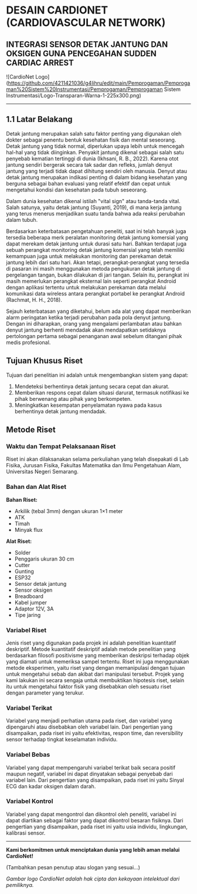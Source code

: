 # DESAIN CARDIONET (CARDIOVASCULAR NETWORK)
## INTEGRASI SENSOR DETAK JANTUNG DAN OKSIGEN GUNA PENCEGAHAN SUDDEN CARDIAC ARREST

![CardioNet Logo](https://github.com/4211421036/g4lihru/edit/main/Pemprogaman/Pemprogaman%20Sistem%20Instrumentasi/Pemprogaman/Pemprogaman Sistem Instrumentasi/Logo-Transparan-Warna-1-225x300.png) <!-- Tambahkan gambar logo sesuai kebutuhan -->

---

## 1.1 Latar Belakang

Detak jantung merupakan salah satu faktor penting yang digunakan oleh dokter sebagai penentu bentuk kesehatan fisik dan mental seseorang. Detak jantung yang tidak normal, diperlukan upaya lebih untuk mencegah hal-hal yang tidak diinginkan. Penyakit jantung dikenal sebagai salah satu penyebab kematian tertinggi di dunia (Ikhsani, R. B., 2022). Karena otot jantung sendiri bergerak secara tak sadar dan refleks, jumlah denyut jantung yang terjadi tidak dapat dihitung sendiri oleh manusia. Denyut atau detak jantung merupakan indikasi penting di dalam bidang kesehatan yang berguna sebagai bahan evaluasi yang relatif efektif dan cepat untuk mengetahui kondisi dan kesehatan pada tubuh seseorang.

Dalam dunia kesehatan dikenal istilah "vital sign" atau tanda-tanda vital. Salah satunya, yaitu detak jantung (Suyanti, 2019), di mana kerja jantung yang terus menerus menjadikan suatu tanda bahwa ada reaksi perubahan dalam tubuh.

Berdasarkan keterbatasan pengetahuan peneliti, saat ini telah banyak juga tersedia beberapa merk peralatan monitoring detak jantung komersial yang dapat merekam detak jantung untuk durasi satu hari. Bahkan terdapat juga sebuah perangkat monitoring detak jantung komersial yang telah memiliki kemampuan juga untuk melakukan monitoring dan perekaman detak jantung lebih dari satu hari. Akan tetapi, perangkat-perangkat yang tersedia di pasaran ini masih menggunakan metoda pengukuran detak jantung di pergelangan tangan, bukan dilakukan di jari tangan. Selain itu, perangkat ini masih memerlukan perangkat eksternal lain seperti perangkat Android dengan aplikasi tertentu untuk melakukan perekaman data melalui komunikasi data wireless antara perangkat portabel ke perangkat Android (Rachmat, H. H., 2018).

Sejauh keterbatasan yang diketahui, belum ada alat yang dapat memberikan alarm peringatan ketika terjadi perubahan pada pola denyut jantung. Dengan ini diharapkan, orang yang mengalami perlambatan atau bahkan denyut jantung berhenti mendadak akan mendapatkan setidaknya pertolongan pertama sebagai penanganan awal sebelum ditangani pihak medis profesional.

## Tujuan Khusus Riset

Tujuan dari penelitian ini adalah untuk mengembangkan sistem yang dapat:

1. Mendeteksi berhentinya detak jantung secara cepat dan akurat.
2. Memberikan respons cepat dalam situasi darurat, termasuk notifikasi ke pihak berwenang atau pihak yang berkompeten.
3. Meningkatkan kesempatan penyelamatan nyawa pada kasus berhentinya detak jantung mendadak.

## Metode Riset

### Waktu dan Tempat Pelaksanaan Riset

Riset ini akan dilaksanakan selama perkuliahan yang telah disepakati di Lab Fisika, Jurusan Fisika, Fakultas Matematika dan Ilmu Pengetahuan Alam, Universitas Negeri Semarang.

### Bahan dan Alat Riset

**Bahan Riset:**

- Arkilik (tebal 3mm) dengan ukuran 1×1 meter
- ATK
- Timah
- Minyak flux

**Alat Riset:**

- Solder
- Penggaris ukuran 30 cm
- Cutter
- Gunting
- ESP32
- Sensor detak jantung
- Sensor oksigen
- Breadboard
- Kabel jumper
- Adaptor 12V, 3A
- Tipe jaring

### Variabel Riset

Jenis riset yang digunakan pada projek ini adalah penelitian kuantitatif deskriptif. Metode kuantitatif deskriptif adalah metode penelitian yang berdasarkan filosofi positivisme yang memberikan deskripsi terhadap objek yang diamati untuk memeriksa sampel tertentu. Riset ini juga menggunakan metode eksperimen, yaitu riset yang dengan memanipulasi dengan tujuan untuk mengetahui sebab dan akibat dari manipulasi tersebut. Projek yang kami lakukan ini secara sengaja untuk membuktikan hipotesis riset, selain itu untuk mengetahui faktor fisik yang disebabkan oleh sesuatu riset dengan parameter yang terukur.

### Variabel Terikat

Variabel yang menjadi perhatian utama pada riset, dan variabel yang dipengaruhi atau disebabkan oleh variabel lain. Dari pengertian yang disampaikan, pada riset ini yaitu efektivitas, respon time, dan reversibility sensor terhadap tingkat keselamatan individu.

### Variabel Bebas

Variabel yang dapat mempengaruhi variabel terikat baik secara positif maupun negatif, variabel ini dapat dinyatakan sebagai penyebab dari variabel lain. Dari pengertian yang disampaikan, pada riset ini yaitu Sinyal ECG dan kadar oksigen dalam darah.

### Variabel Kontrol

Variabel yang dapat mengontrol dan dikontrol oleh peneliti, variabel ini dapat diartikan sebagai faktor yang dapat dikontrol besaran fisiknya. Dari pengertian yang disampaikan, pada riset ini yaitu usia individu, lingkungan, kalibrasi sensor.

---

**Kami berkomitmen untuk menciptakan dunia yang lebih aman melalui CardioNet!**

(Tambahkan pesan penutup atau slogan yang sesuai...)

_*Gambar logo CardioNet adalah hak cipta dan kekayaan intelektual dari pemiliknya.*_
